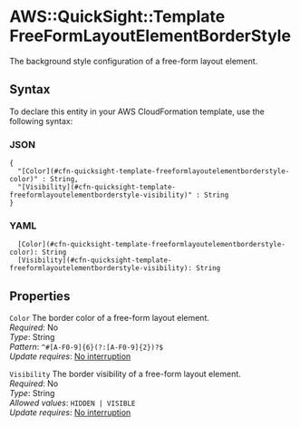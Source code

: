 # AWS::QuickSight::Template FreeFormLayoutElementBorderStyle<a name="aws-properties-quicksight-template-freeformlayoutelementborderstyle"></a>

The background style configuration of a free\-form layout element\.

## Syntax<a name="aws-properties-quicksight-template-freeformlayoutelementborderstyle-syntax"></a>

To declare this entity in your AWS CloudFormation template, use the following syntax:

### JSON<a name="aws-properties-quicksight-template-freeformlayoutelementborderstyle-syntax.json"></a>

```
{
  "[Color](#cfn-quicksight-template-freeformlayoutelementborderstyle-color)" : String,
  "[Visibility](#cfn-quicksight-template-freeformlayoutelementborderstyle-visibility)" : String
}
```

### YAML<a name="aws-properties-quicksight-template-freeformlayoutelementborderstyle-syntax.yaml"></a>

```
  [Color](#cfn-quicksight-template-freeformlayoutelementborderstyle-color): String
  [Visibility](#cfn-quicksight-template-freeformlayoutelementborderstyle-visibility): String
```

## Properties<a name="aws-properties-quicksight-template-freeformlayoutelementborderstyle-properties"></a>

`Color` <a name="cfn-quicksight-template-freeformlayoutelementborderstyle-color"></a>
The border color of a free\-form layout element\.  
_Required_: No  
_Type_: String  
_Pattern_: `^#[A-F0-9]{6}(?:[A-F0-9]{2})?$`  
_Update requires_: [No interruption](https://docs.aws.amazon.com/AWSCloudFormation/latest/UserGuide/using-cfn-updating-stacks-update-behaviors.html#update-no-interrupt)

`Visibility` <a name="cfn-quicksight-template-freeformlayoutelementborderstyle-visibility"></a>
The border visibility of a free\-form layout element\.  
_Required_: No  
_Type_: String  
_Allowed values_: `HIDDEN | VISIBLE`  
_Update requires_: [No interruption](https://docs.aws.amazon.com/AWSCloudFormation/latest/UserGuide/using-cfn-updating-stacks-update-behaviors.html#update-no-interrupt)
